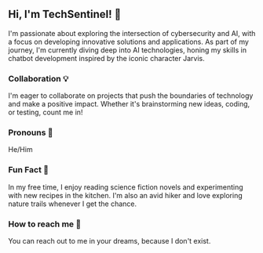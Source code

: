 ## Hi, I'm TechSentinel! 👋

I'm passionate about exploring the intersection of cybersecurity and AI, with a focus on developing innovative solutions and applications. As part of my journey, I'm currently diving deep into AI technologies, honing my skills in chatbot development inspired by the iconic character Jarvis.

### Collaboration 💡

I'm eager to collaborate on projects that push the boundaries of technology and make a positive impact. Whether it's brainstorming new ideas, coding, or testing, count me in!

### Pronouns 🌈

He/Him

### Fun Fact 🎉

In my free time, I enjoy reading science fiction novels and experimenting with new recipes in the kitchen. I'm also an avid hiker and love exploring nature trails whenever I get the chance.

### How to reach me 📨

You can reach out to me in your dreams, because I don't exist.
